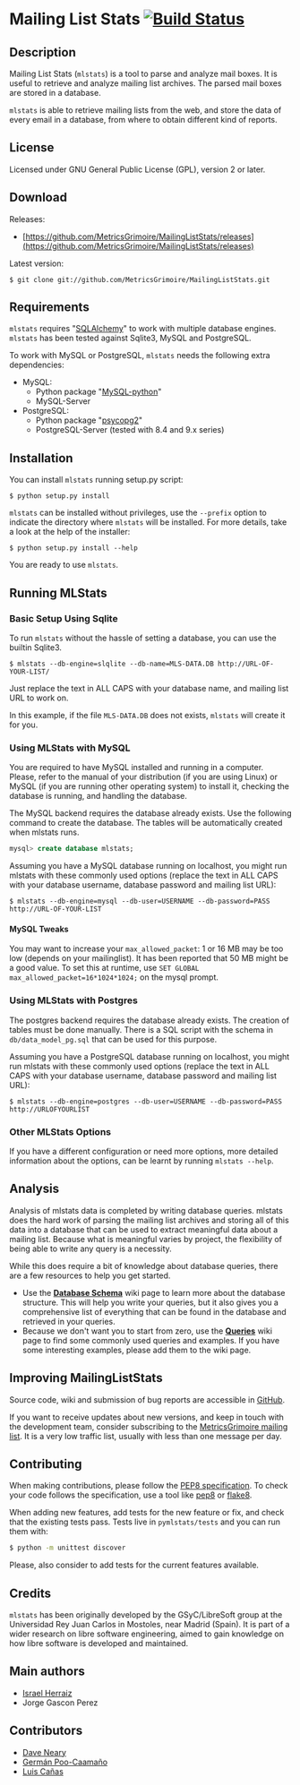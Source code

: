 Mailing List Stats [![Build Status](https://travis-ci.org/MetricsGrimoire/MailingListStats.svg?branch=master)](https://travis-ci.org/MetricsGrimoire/MailingListStats)
==================

Description
-----------
Mailing List Stats (`mlstats`) is a tool to parse and analyze mail boxes.
It is useful to retrieve and analyze mailing list archives.  The parsed
mail boxes are stored in a database.

`mlstats` is able to retrieve mailing lists from the web,
and store the data of every email in a database, from where to obtain
different kind of reports.

License
-------

Licensed under GNU General Public License (GPL), version 2 or later.


Download
--------

Releases:

* [https://github.com/MetricsGrimoire/MailingListStats/releases](https://github.com/MetricsGrimoire/MailingListStats/releases)

Latest version:

```
$ git clone git://github.com/MetricsGrimoire/MailingListStats.git
```

Requirements
-------------
`mlstats` requires "[SQLAlchemy](https://pypi.python.org/pypi/SQLAlchemy)"
to work with multiple database engines.  `mlstats` has been tested against
Sqlite3, MySQL and PostgreSQL.

To work with MySQL or PostgreSQL, `mlstats` needs the following extra
dependencies:

  * MySQL:
    * Python package "[MySQL-python](https://pypi.python.org/pypi/MySQL-python/)"
    * MySQL-Server
  * PostgreSQL:
    * Python package "[psycopg2](https://pypi.python.org/pypi/psycopg2)"
    * PostgreSQL-Server (tested with 8.4 and 9.x series)


Installation
------------
You can install `mlstats` running setup.py script:

```
$ python setup.py install
```

`mlstats` can be installed without privileges, use the `--prefix` option
to indicate the directory where `mlstats` will be installed. For more
details, take a look at the help of the installer:

```
$ python setup.py install --help
```

You are ready to use `mlstats`.

Running MLStats
---------------

### Basic Setup Using Sqlite

To run `mlstats` without the hassle of setting a database, you can use
the builtin Sqlite3.

```
$ mlstats --db-engine=slqlite --db-name=MLS-DATA.DB http://URL-OF-YOUR-LIST/
```

Just replace the text in ALL CAPS with your database name, and mailing list
URL to work on.

In this example, if the file `MLS-DATA.DB` does not exists, `mlstats` will
create it for you.

### Using MLStats with MySQL

You are required to have MySQL installed and running in a computer.
Please, refer to the manual of your distribution (if you are using Linux)
or MySQL (if you are running other operating system) to install it,
checking the database is running, and handling the database.

The MySQL backend requires the database already exists. Use the following
command to create the database. The tables will be automatically created 
when mlstats runs.

```sql
mysql> create database mlstats;
```

Assuming you have a MySQL database running on localhost, you might run
mlstats with these commonly used options (replace the text in ALL CAPS
with your database username, database password and mailing list URL):

```
$ mlstats --db-engine=mysql --db-user=USERNAME --db-password=PASS http://URL-OF-YOUR-LIST
```

#### MySQL Tweaks

You may want to increase your `max_allowed_packet`: 1 or 16 MB may be
too low (depends on your mailinglist). It has been reported that 50 MB
might be a good value. To set this at runtime, use
`SET GLOBAL max_allowed_packet=16*1024*1024;` on the mysql prompt.

### Using MLStats with Postgres

The postgres backend requires the database already exists. The creation
of tables must be done manually. There is a SQL script with the schema
in `db/data_model_pg.sql` that can be used for this purpose.

Assuming you have a PostgreSQL database running on localhost, you might run
mlstats with these commonly used options (replace the text in ALL CAPS
with your database username, database password and mailing list URL):


```
$ mlstats --db-engine=postgres --db-user=USERNAME --db-password=PASS http://URLOFYOURLIST
```

### Other MLStats Options

If you have a different configuration or need more options, more detailed
information about the options, can be learnt by running `mlstats --help`.


Analysis
--------

Analysis of mlstats data is completed by writing database queries. mlstats does the hard
work of parsing the mailing list archives and storing all of this data into a database 
that can be used to extract meaningful data about a mailing list. Because what is meaningful
varies by project, the flexibility of being able to write any query is a necessity.

While this does require a bit of knowledge about database queries, there are a few resources
to help you get started.

* Use the **[Database Schema](https://github.com/MetricsGrimoire/MailingListStats/wiki/Database-Schema)**
wiki page to learn more about the database structure. This will help you write your queries, but 
it also gives you a comprehensive list of everything that can be found in the database and 
retrieved in your queries.
* Because we don't want you to start from zero, use the **[Queries](https://github.com/MetricsGrimoire/MailingListStats/wiki/Queries)**
wiki page to find some commonly used queries and examples. If you have some interesting examples,
please add them to the wiki page.


Improving MailingListStats
---------------------------

Source code, wiki and submission of bug reports are accessible in [GitHub].

[GitHub]: https://github.com/MetricsGrimoire/MailingListStats

If you want to receive updates about new versions, and keep in touch
with the development team, consider subscribing to the [MetricsGrimoire mailing list][1].
It is a very low traffic list, usually with less than one message per day.

[1]: https://lists.libresoft.es/listinfo/metrics-grimoire

Contributing
------------

When making contributions, please follow the [PEP8 specification][2].
To check your code follows the specification, use a tool like
[pep8][3] or [flake8][4].

When adding new features, add tests for the new feature or fix, and check
that the existing tests pass.  Tests live in `pymlstats/tests` and you can
run them with:

```bash
$ python -m unittest discover
```

Please, also consider to add tests for the current features available.

[2]: http://www.python.org/dev/peps/pep-0008/
[3]: http://pypi.python.org/pypi/pep8
[4]: http://pypi.python.org/pypi/flake8/

Credits
-------

`mlstats` has been originally developed by the GSyC/LibreSoft group at
the Universidad Rey Juan Carlos in Mostoles, near Madrid (Spain). It is
part of a wider research on libre software engineering, aimed to gain
knowledge on how libre software is developed and maintained.


Main authors
------------

  * [Israel Herraiz]               <isra at herraiz org>
  * Jorge Gascon Perez             <jgascon at gsyc.escet.urjc.es>


Contributors
------------

  * [Dave Neary]                   <dneary at maemo org>
  * [Germán Poo-Caamaño]           <gpoo at gnome org>
  * [Luis Cañas]                   <lcanas at bitergia com>

  [Israel Herraiz]: http://herraiz.org/
  [Dave Neary]: http://blogs.gnome.org/bolsh/
  [Germán Poo-Caamaño]: http://calcifer.org/
  [Luis Cañas]: http://sanacl.wordpress.com/
